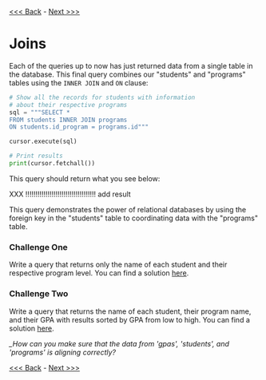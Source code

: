 [<<< Back](7-commonqueries.md) - [Next >>>](9-importcsv.md)

# Joins

Each of the queries up to now has just returned data from a single table in the database. This final query combines our "students" and "programs" tables using the `INNER JOIN` and `ON` clause:

```python
# Show all the records for students with information 
# about their respective programs
sql = """SELECT *
FROM students INNER JOIN programs
ON students.id_program = programs.id"""

cursor.execute(sql)

# Print results
print(cursor.fetchall())
```

This query should return what you see below:

XXX !!!!!!!!!!!!!!!!!!!!!!!!!!!!!!!!!!! add result

This query demonstrates the power of relational databases by using the foreign key in the "students" table to coordinating data with the "programs" table.

### Challenge One

Write a query that returns only the name of each student and their respective program level. You can find a solution [here](solution5.sql).

### Challenge Two

Write a query that returns the name of each student, their program name, and their GPA with results sorted by GPA from low to high. You can find a solution [here](solution6.sql).

*_How can you make sure that the data from 'gpas', 'students', and 'programs' is aligning correctly?*

[<<< Back](7-commonqueries.md) - [Next >>>](9-importcsv.md)
